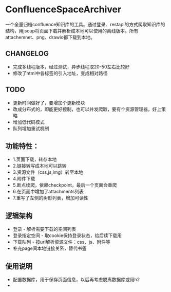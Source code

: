 # ConfluenceSpaceArchiver
一个全量归档confluence知识库的工具。通过登录、restapi的方式爬取知识库的结构，用jsoup将页面下载并解析成本地可以使用的离线版本。所有attachemnet、png、drawio都下载到本地。

## CHANGELOG
* 完成多线程版本，经过测试，异步线程取20-50左右比较好
* 修改了html中各标签的引入地址，变成相对路径

## TODO
* 更新时间做好了，要增加个更新模块
* 改成分布式的，即能更好控制，也可以并发爬取，要有个资源管理器，好上策略
* 增加低代码模式
* 队列增加重试机制

## 功能特性：

* 1.页面下载，转存本地
* 2.链接转写成本地可以跳转
* 3.资源文件（css,js,img）转至本地
* 4.附件下载
* 5.断点续爬，依赖checkpoint，最后一个页面会重爬
* 6.在页面中增加了attachments列表
* 7.重写了左侧的树形列表，增加可读性

## 逻辑架构

* 登录 - 解析需要下载的空间列表
* 登录指定空间 - 取cookie保持登录状态，给后续下载用
* 下载队列 - 按url解析资源文件：css、js、附件等
* 补充page间本地链接关系，替代书签

## 使用说明
* 配置数据库，用于保存页面信息，以后再考虑脱离数据库或用h2
* 